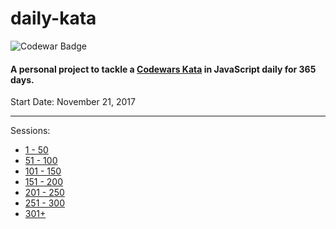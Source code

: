 # daily-kata

![Codewar Badge](https://www.codewars.com/users/tinuola/badges/large)</br>

#### A personal project to tackle a [Codewars Kata](https://www.codewars.com/) in JavaScript daily for 365 days.

Start Date: November 21, 2017</br>

---

Sessions: 
- [1 - 50](/part-01.md)
- [51 - 100](/part-02.md)
- [101 - 150](/part-03.md)
- [151 - 200](/part-04.md)
- [201 - 250](/part-05.md)
- [251 - 300](/part-06.md)
- [301+](/part-07.md)